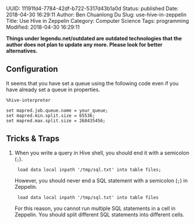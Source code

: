 UUID: 11191fd4-7784-42df-b722-5317d43b1a0d
Status: published
Date: 2018-04-30 16:29:11
Author: Ben Chuanlong Du
Slug: use-hive-in-zeppelin
Title: Use Hive in Zeppelin
Category: Computer Science
Tags: programming
Modified: 2018-04-30 16:29:11

**Things under legendu.net/outdated are outdated technologies that the author does not plan to update any more. Please look for better alternatives.**

## Configuration

It seems that you have set a queue using the following code
even if you have already set a queue in properties.
```
%hive-interpreter

set mapred.job.queue.name = your_queue;
set mapred.min.split.size = 65536;
set mapred.max.split.size = 268435456;
```

## Tricks & Traps

1. When you write a query in Hive shell,
    you should end it with a semicolon (`;`).

        load data local inpath '/tmp/sql.txt' into table files;

    However,
    you should never end a SQL statement with a semicolon (`;`) in Zeppelin.

        load data local inpath '/tmp/sql.txt' into table files

    For this reason,
    you cannot run multiple SQL statements in a cell in Zeppelin.
    You should split different SQL statements into different cells.
